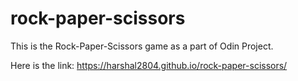 # rock-paper-scissors

This is the Rock-Paper-Scissors game as a part of Odin Project.

Here is the link: https://harshal2804.github.io/rock-paper-scissors/
